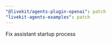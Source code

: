 ```yaml
---
"@livekit/agents-plugin-openai": patch
"livekit-agents-examples": patch
---
```


Fix assistant startup process
